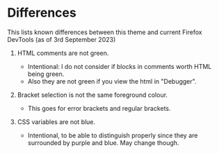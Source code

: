 # Differences

This lists known differences between this theme and current Firefox DevTools (as of 3rd September 2023)

1. HTML comments are not green.

   - Intentional: I do not consider if blocks in comments worth HTML being green.
   - Also they are not green if you view the html in "Debugger".

2. Bracket selection is not the same foreground colour.

   - This goes for error brackets and regular brackets.

3. CSS variables are not blue.

   - Intentional, to be able to distinguish properly since they are surrounded by purple and blue. May change though.
